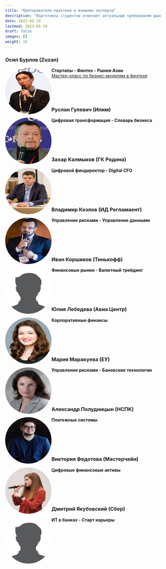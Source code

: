```yaml
---
title: "Преподаватели-практики и внешние эксперты"
description: "Подготовка студентов отвечает актуальным требованиям рынка труда."
date: 2023-05-19
lastmod: 2023-05-19
draft: false
images: []
weight: 16
---
```


### Осип Бурлов (Zuzan)

<img src="Osip_Burlov.jpeg" width="150" height="150" alt="Осип Бурлов"  style="border-radius: 50%" align="left" overflow="hidden"/>

**Стартапы - Финтех - Рынки Азии**
<br>[Мастер-класс по бизнес-моделям в финтехе](https://finec.mgimo.ru/blog/fintech-meeting-osip-burlov/)
<br>
<br>
<br>
<br>
<br>

### Руслан Гулевич (Илим)

<img src="Ruslan_Gulevich.jpg" width="150" height="150" alt="Руслан Гулевич" style="border-radius: 50%" align="left" overflow="hidden"/>

**Цифровая трансформация - Словарь бизнеса**
<br>
<br>
<br>
<br>
<br>
<br>

### Захар Калмыков (ГК Родина)

<img src="Zakhar_Kalmykov.jpg" width="150" height="150" alt="Захар Калмыков" style="border-radius: 50%" align="left" overflow="hidden"/>

**Цифровой финдиректор - Digital CFO**
<br>
<br>
<br>
<br>
<br>
<br>

### Владимир Козлов (ИД Регламаент)

<img src="Vladimir_Kozlov.jpg" width="150" height="150" alt="Владимир Козлов" style="border-radius: 50%" align="left" overflow="hidden"/>

**Управление рисками - Управление данными**
<br>
<br>
<br>
<br>
<br>
<br>

### Иван Коршиков (Тинькофф)

<img src="male_profile_picture.jpg" width="150" height="150" alt="Иван Коршиков" style="border-radius: 50%" align="left" overflow="hidden"/>

**Финансовые рынки - Валютный трейдинг**
<br>
<br>
<br>
<br>
<br>
<br>

### Юлия Лебедева (Авиа Центр)

<img src="Julia_Lebedeva.jpg" width="150" height="150" alt="Юлия Лебедева" style="border-radius: 50%" align="left" overflow="hidden"/>

**Корпоративные финансы**
<br>
<br>
<br>
<br>
<br>
<br>

### Мария Маракуева (ЕУ)

<img src="Maria_Marakueva.jpg" width="150" height="150" alt="Мария Маракуева" style="border-radius: 50%" align="left" overflow="hidden"/>

**Управление рисками - Бановские технологии**
<br>
<br>
<br>
<br>
<br>
<br>

### Александр Полудницын (НСПК)

<img src="Alexander_Poludnitsyn.jpg" width="150" height="150" alt="Александр Полудницын" style="border-radius: 50%" align="left" overflow="hidden"/>

**Платежные системы**
<br>
<br>
<br>
<br>
<br>
<br>

### Виктория Федотова (Мастерчейн)

<img src="Victoria _Fedotova.jpg" width="150" height="150" alt="Виктория Федотова" style="border-radius: 50%" align="left" overflow="hidden"/>

**Цифровые финансовые активы**
<br>
<br>
<br>
<br>
<br>
<br>

### Дмитрий Якубовский (Сбер)

<img src="male_profile_picture.jpg" width="150" height="150" alt="Дмитрий Якубовский" style="border-radius: 50%" align="left" overflow="hidden"/>

**ИТ в банках - Старт карьеры**
